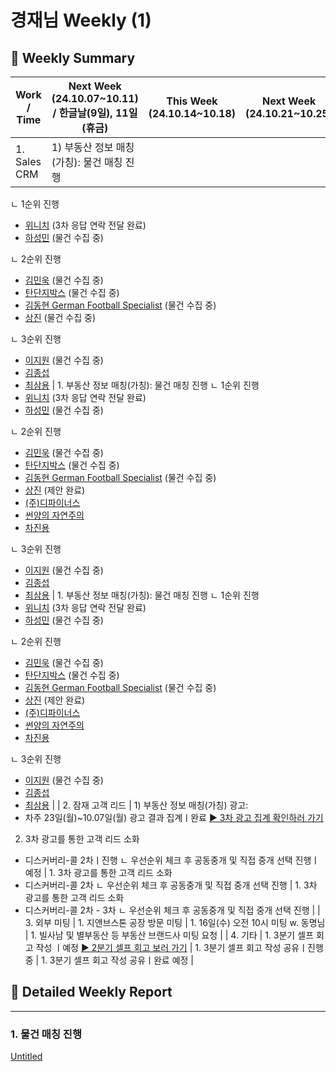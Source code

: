 # 경재님 Weekly (1)

## 📍 Weekly Summary

| Work / Time | Next Week (24.10.07~10.11) / 한글날(9일), 11일(휴금) | This Week (24.10.14~10.18) | Next Week (24.10.21~10.25) |
| --- | --- | --- | --- |
| 1. Sales CRM | 1) 부동산 정보 매칭(가칭): 물건 매칭 진행
 ㄴ 1순위 진행
- [위니치](%E1%84%8B%E1%85%B1%E1%84%82%E1%85%B5%E1%84%8E%E1%85%B5%2056bdd84430ce4f8e91500bb57f51024f.md) (3차 응답 연락 전달 완료)
- [하성민](%E1%84%92%E1%85%A1%E1%84%89%E1%85%A5%E1%86%BC%E1%84%86%E1%85%B5%E1%86%AB%2075f2ce683a2745068793ec246813b276.md) (물건 수집 중)

 ㄴ 2순위 진행
- [김민욱](%E1%84%80%E1%85%B5%E1%86%B7%E1%84%86%E1%85%B5%E1%86%AB%E1%84%8B%E1%85%AE%E1%86%A8%2054d6627b01bd401685c04d582cb36c66.md) (물건 수집 중)
- [탄단지박스](%E1%84%90%E1%85%A1%E1%86%AB%E1%84%83%E1%85%A1%E1%86%AB%E1%84%8C%E1%85%B5%E1%84%87%E1%85%A1%E1%86%A8%E1%84%89%E1%85%B3%202d8ba24e75414472952a88609b997a09.md) (물건 수집 중)
- [김동현 German Football Specialist](%E1%84%80%E1%85%B5%E1%86%B7%E1%84%83%E1%85%A9%E1%86%BC%E1%84%92%E1%85%A7%E1%86%AB%20German%20Football%20Specialist%2010be98ce7f7180c6b59dd55ae7e42310.md) (물건 수집 중)
- [상진](%E1%84%89%E1%85%A1%E1%86%BC%E1%84%8C%E1%85%B5%E1%86%AB%2010ee98ce7f71800ba5bdf8b8e04c56a9.md) (물건 수집 중)

 ㄴ 3순위 진행
- [이지원](%E1%84%8B%E1%85%B5%E1%84%8C%E1%85%B5%E1%84%8B%E1%85%AF%E1%86%AB%20ec4d45ab16a94fceae22b652ad8b5b03.md) (물건 수집 중)
- [김종섭](%E1%84%80%E1%85%B5%E1%86%B7%E1%84%8C%E1%85%A9%E1%86%BC%E1%84%89%E1%85%A5%E1%86%B8%20324a6274fa174b1983c95008cc1d91c8.md) 
- [최삼용](%E1%84%8E%E1%85%AC%E1%84%89%E1%85%A1%E1%86%B7%E1%84%8B%E1%85%AD%E1%86%BC%2063bfbae6d225423681f4e822da35f2f6.md)  | 1. 부동산 정보 매칭(가칭): 물건 매칭 진행
 ㄴ 1순위 진행
- [위니치](%E1%84%8B%E1%85%B1%E1%84%82%E1%85%B5%E1%84%8E%E1%85%B5%2056bdd84430ce4f8e91500bb57f51024f.md) (3차 응답 연락 전달 완료)
- [하성민](%E1%84%92%E1%85%A1%E1%84%89%E1%85%A5%E1%86%BC%E1%84%86%E1%85%B5%E1%86%AB%2075f2ce683a2745068793ec246813b276.md) (물건 수집 중)

 ㄴ 2순위 진행
- [김민욱](%E1%84%80%E1%85%B5%E1%86%B7%E1%84%86%E1%85%B5%E1%86%AB%E1%84%8B%E1%85%AE%E1%86%A8%2054d6627b01bd401685c04d582cb36c66.md) (물건 수집 중)
- [탄단지박스](%E1%84%90%E1%85%A1%E1%86%AB%E1%84%83%E1%85%A1%E1%86%AB%E1%84%8C%E1%85%B5%E1%84%87%E1%85%A1%E1%86%A8%E1%84%89%E1%85%B3%202d8ba24e75414472952a88609b997a09.md) (물건 수집 중)
- [김동현 German Football Specialist](%E1%84%80%E1%85%B5%E1%86%B7%E1%84%83%E1%85%A9%E1%86%BC%E1%84%92%E1%85%A7%E1%86%AB%20German%20Football%20Specialist%2010be98ce7f7180c6b59dd55ae7e42310.md) (물건 수집 중)
- [상진](%E1%84%89%E1%85%A1%E1%86%BC%E1%84%8C%E1%85%B5%E1%86%AB%2010ee98ce7f71800ba5bdf8b8e04c56a9.md) (제안 완료)
- [(주)디파이너스]((%E1%84%8C%E1%85%AE)%E1%84%83%E1%85%B5%E1%84%91%E1%85%A1%E1%84%8B%E1%85%B5%E1%84%82%E1%85%A5%E1%84%89%E1%85%B3%20113e98ce7f7180ab8538ef6c26e37a21.md) 
- [썬양의 자연주의](%E1%84%8A%E1%85%A5%E1%86%AB%E1%84%8B%E1%85%A3%E1%86%BC%E1%84%8B%E1%85%B4%20%E1%84%8C%E1%85%A1%E1%84%8B%E1%85%A7%E1%86%AB%E1%84%8C%E1%85%AE%E1%84%8B%E1%85%B4%20120e98ce7f7180e49468cfa5b5674037.md) 
- [차진용](%E1%84%8E%E1%85%A1%E1%84%8C%E1%85%B5%E1%86%AB%E1%84%8B%E1%85%AD%E1%86%BC%20122e98ce7f7180c08614c516e202a656.md) 

 ㄴ 3순위 진행
- [이지원](%E1%84%8B%E1%85%B5%E1%84%8C%E1%85%B5%E1%84%8B%E1%85%AF%E1%86%AB%20ec4d45ab16a94fceae22b652ad8b5b03.md) (물건 수집 중)
- [김종섭](%E1%84%80%E1%85%B5%E1%86%B7%E1%84%8C%E1%85%A9%E1%86%BC%E1%84%89%E1%85%A5%E1%86%B8%20324a6274fa174b1983c95008cc1d91c8.md) 
- [최삼용](%E1%84%8E%E1%85%AC%E1%84%89%E1%85%A1%E1%86%B7%E1%84%8B%E1%85%AD%E1%86%BC%2063bfbae6d225423681f4e822da35f2f6.md)  | 1. 부동산 정보 매칭(가칭): 물건 매칭 진행
 ㄴ 1순위 진행
- [위니치](%E1%84%8B%E1%85%B1%E1%84%82%E1%85%B5%E1%84%8E%E1%85%B5%2056bdd84430ce4f8e91500bb57f51024f.md) (3차 응답 연락 전달 완료)
- [하성민](%E1%84%92%E1%85%A1%E1%84%89%E1%85%A5%E1%86%BC%E1%84%86%E1%85%B5%E1%86%AB%2075f2ce683a2745068793ec246813b276.md) (물건 수집 중)

 ㄴ 2순위 진행
- [김민욱](%E1%84%80%E1%85%B5%E1%86%B7%E1%84%86%E1%85%B5%E1%86%AB%E1%84%8B%E1%85%AE%E1%86%A8%2054d6627b01bd401685c04d582cb36c66.md) (물건 수집 중)
- [탄단지박스](%E1%84%90%E1%85%A1%E1%86%AB%E1%84%83%E1%85%A1%E1%86%AB%E1%84%8C%E1%85%B5%E1%84%87%E1%85%A1%E1%86%A8%E1%84%89%E1%85%B3%202d8ba24e75414472952a88609b997a09.md) (물건 수집 중)
- [김동현 German Football Specialist](%E1%84%80%E1%85%B5%E1%86%B7%E1%84%83%E1%85%A9%E1%86%BC%E1%84%92%E1%85%A7%E1%86%AB%20German%20Football%20Specialist%2010be98ce7f7180c6b59dd55ae7e42310.md) (물건 수집 중)
- [상진](%E1%84%89%E1%85%A1%E1%86%BC%E1%84%8C%E1%85%B5%E1%86%AB%2010ee98ce7f71800ba5bdf8b8e04c56a9.md) (제안 완료)
- [(주)디파이너스]((%E1%84%8C%E1%85%AE)%E1%84%83%E1%85%B5%E1%84%91%E1%85%A1%E1%84%8B%E1%85%B5%E1%84%82%E1%85%A5%E1%84%89%E1%85%B3%20113e98ce7f7180ab8538ef6c26e37a21.md) 
- [썬양의 자연주의](%E1%84%8A%E1%85%A5%E1%86%AB%E1%84%8B%E1%85%A3%E1%86%BC%E1%84%8B%E1%85%B4%20%E1%84%8C%E1%85%A1%E1%84%8B%E1%85%A7%E1%86%AB%E1%84%8C%E1%85%AE%E1%84%8B%E1%85%B4%20120e98ce7f7180e49468cfa5b5674037.md) 
- [차진용](%E1%84%8E%E1%85%A1%E1%84%8C%E1%85%B5%E1%86%AB%E1%84%8B%E1%85%AD%E1%86%BC%20122e98ce7f7180c08614c516e202a656.md) 

 ㄴ 3순위 진행
- [이지원](%E1%84%8B%E1%85%B5%E1%84%8C%E1%85%B5%E1%84%8B%E1%85%AF%E1%86%AB%20ec4d45ab16a94fceae22b652ad8b5b03.md) (물건 수집 중)
- [김종섭](%E1%84%80%E1%85%B5%E1%86%B7%E1%84%8C%E1%85%A9%E1%86%BC%E1%84%89%E1%85%A5%E1%86%B8%20324a6274fa174b1983c95008cc1d91c8.md) 
- [최삼용](%E1%84%8E%E1%85%AC%E1%84%89%E1%85%A1%E1%86%B7%E1%84%8B%E1%85%AD%E1%86%BC%2063bfbae6d225423681f4e822da35f2f6.md)  |
| 2. 잠재 고객 리드 | 1) 부동산 정보 매칭(가칭) 광고: 
- 차주 23일(월)~10.07일(월) 광고 결과 집계ㅣ완료
[▶️ 3차 광고 집계 확인하러 가기](3%E1%84%8E%E1%85%A1%20%E1%84%80%E1%85%AA%E1%86%BC%E1%84%80%E1%85%A9%20%E1%84%92%E1%85%AC%E1%84%80%E1%85%A9%20%E1%84%86%E1%85%B5%E1%86%BE%20%E1%84%91%E1%85%B5%E1%84%83%E1%85%B3%E1%84%87%E1%85%A2%E1%86%A8%20119e98ce7f718020a417d686a1963a04.md)

2) 3차 광고를 통한 고객 리드 소화
- 디스커버리-콜 2차ㅣ진행
ㄴ 우선순위 체크 후 공동중개 및 직접 중개 선택 진행ㅣ예정  | 1.  3차 광고를 통한 고객 리드 소화
- 디스커버리-콜 2차
ㄴ 우선순위 체크 후 공동중개 및 직접 중개 선택 진행 | 1. 3차 광고를 통한 고객 리드 소화
- 디스커버리-콜 2차 - 3차
ㄴ 우선순위 체크 후 공동중개 및 직접 중개 선택 진행  |
| 3. 외부 미팅 | 1. 지앤브스톤 공장 방문 미팅 | 1. 16일(수) 오전 10시 미팅
 w. 동명님  | 1. 빌사남 및 별부동산 등 부동산 브랜드사 미팅 요청 |
| 4. 기타 | 1. 3분기 셀프 회고 작성 ㅣ예정
[▶️ 2분기 셀프 회고 보러 가기](https://www.notion.so/b06c5df130084ffe9e9af8e29f285830?pvs=21) | 1. 3분기 셀프 회고 작성 공유ㅣ진행 중 | 1. 3분기 셀프 회고 작성 공유ㅣ완료 예정 |

## 📍 Detailed Weekly Report

---

### 1. 물건 매칭 진행

[Untitled](Untitled%20157e98ce7f7181b48d92d4dd13fd1e23.csv)